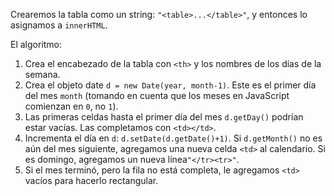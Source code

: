 Crearemos la tabla como un string: `"<table>...</table>"`, y entonces lo asignamos a `innerHTML`.

El algoritmo:

1. Crea el encabezado de la tabla con `<th>` y los nombres de los días de la semana.
2. Crea el objeto date `d = new Date(year, month-1)`. Este es el primer día del mes `month` (tomando en cuenta que los meses en JavaScript comienzan en `0`, no `1`).
3. Las primeras celdas hasta el primer día del mes `d.getDay()` podrían estar vacías. Las completamos con `<td></td>`.
4. Incrementa el día en `d`: `d.setDate(d.getDate()+1)`. Si `d.getMonth()` no es aún del mes siguiente, agregamos una nueva celda `<td>` al calendario. Si es domingo, agregamos un nueva línea<code>"&lt;/tr&gt;&lt;tr&gt;"</code>.
5. Si el mes terminó, pero la fila no está completa, le agregamos `<td>` vacíos para hacerlo rectangular.
